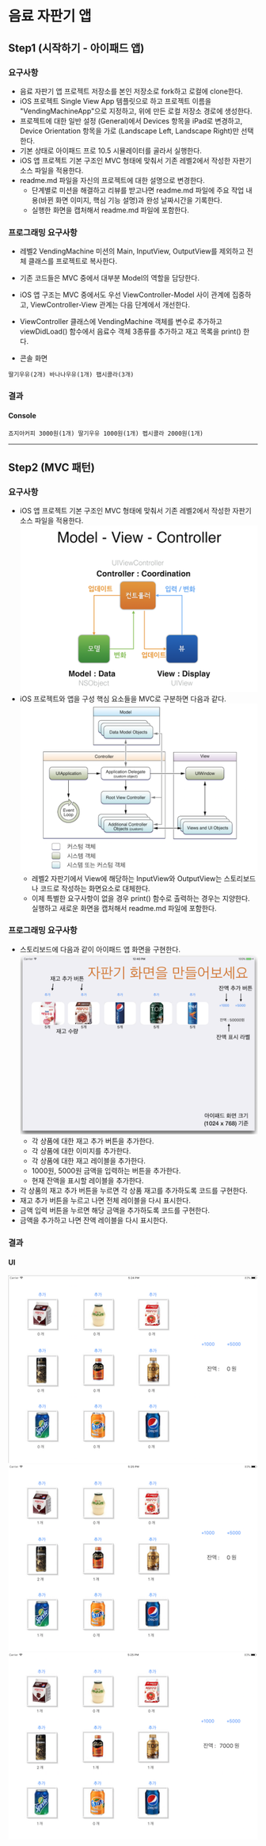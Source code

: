 # 음료 자판기 앱

## Step1 (시작하기 - 아이패드 앱)
### 요구사항
- 음료 자판기 앱 프로젝트 저장소를 본인 저장소로 fork하고 로컬에 clone한다.
- iOS 프로젝트 Single View App 템플릿으로 하고 프로젝트 이름을 "VendingMachineApp"으로 지정하고, 위에 만든 로컬 저장소 경로에 생성한다.
- 프로젝트에 대한 일반 설정 (General)에서 Devices 항목을 iPad로 변경하고, Device Orientation 항목을 가로 (Landscape Left, Landscape Right)만 선택한다.
- 기본 상태로 아이패드 프로 10.5 시뮬레이터를 골라서 실행한다.
- iOS 앱 프로젝트 기본 구조인 MVC 형태에 맞춰서 기존 레벨2에서 작성한 자판기 소스 파일을 적용한다.
- readme.md 파일을 자신의 프로젝트에 대한 설명으로 변경한다.
    + 단계별로 미션을 해결하고 리뷰를 받고나면 readme.md 파일에 주요 작업 내용(바뀐 화면 이미지, 핵심 기능 설명)과 완성 날짜시간을 기록한다.
    + 실행한 화면을 캡처해서 readme.md 파일에 포함한다.

### 프로그래밍 요구사항
- 레벨2 VendingMachine 미션의 Main, InputView, OutputView를 제외하고 전체 클래스를 프로젝트로 복사한다.
- 기존 코드들은 MVC 중에서 대부분 Model의 역할을 담당한다.
- iOS 앱 구조는 MVC 중에서도 우선 ViewController-Model 사이 관계에 집중하고, ViewController-View 관계는 다음 단계에서 개선한다.
- ViewController 클래스에 VendingMachine 객체를 변수로 추가하고 viewDidLoad() 함수에서 음료수 객체 3종류를 추가하고 재고 목록을 print() 한다.

- 콘솔 화면
```
딸기우유(2개) 바나나우유(1개) 팹시콜라(3개)
```

### 결과
#### Console
```
죠지아커피 3000원(1개) 딸기우유 1000원(1개) 펩시콜라 2000원(1개)
```

---
## Step2 (MVC 패턴)
### 요구사항
- iOS 앱 프로젝트 기본 구조인 MVC 형태에 맞춰서 기존 레벨2에서 작성한 자판기 소스 파일을 적용한다.
![MVC](capture/vendingapp-MVC.png)
- iOS 프로젝트와 앱을 구성 핵심 요소들을 MVC로 구분하면 다음과 같다.
![MVC](capture/vendingapp-app-MVC.png)
    + 레벨2 자판기에서 View에 해당하는 InputView와 OutputView는 스토리보드나 코드로 작성하는 화면요소로 대체한다.
    + 이제 특별한 요구사항이 없을 경우 print() 함수로 출력하는 경우는 지양한다.
실행하고 새로운 화면을 캡처해서 readme.md 파일에 포함한다.

### 프로그래밍 요구사항
- 스토리보드에 다음과 같이 아이패드 앱 화면을 구현한다.
![예시](capture/vendingapp-ipad-view.png)
    + 각 상품에 대한 재고 추가 버튼을 추가한다.
    + 각 상품에 대한 이미지를 추가한다.
    + 각 상품에 대한 재고 레이블을 추가한다.
    + 1000원, 5000원 금액을 입력하는 버튼을 추가한다.
    + 현재 잔액을 표시할 레이블을 추가한다.
- 각 상품의 재고 추가 버튼을 누르면 각 상품 재고를 추가하도록 코드를 구현한다.
- 재고 추가 버튼을 누르고 나면 전체 레이블을 다시 표시한다.
- 금액 입력 버튼을 누르면 해당 금액을 추가하도록 코드를 구현한다.
- 금액을 추가하고 나면 잔액 레이블을 다시 표시한다.

### 결과
#### UI
![초기 화면](capture/step2_01.png)
![재고 추가 화면](capture/step2_02.png)
![금액 추가 화면](capture/step2_03.png)
